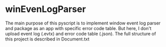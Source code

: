 # winEvenLogParser
The main purpose of this pyscript is to implement window event log parser and package as an app with specific error code table. But here, I don't upload event log (.evtx) and error code table (.json). The full structure of this project is described in Document.txt

